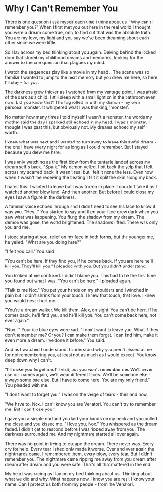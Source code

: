 # Why I Can't Remember You
There is  one question I ask myself each time I think about us, "Why can't I remember you?" When I first met you out here in the real world I thought you were a dream come true, only to find out that was the absolute truth.  You are my love, my light and you say we've been dreaming about each other since we were little.
 
So I lay across my bed thinking about you again. Delving behind the locked door that stored my childhood dreams and memories, looking for the answer to the one question that plagues my mind.

I watch the sequences play like a movie in my head... The scene was so familiar I wanted to jump to the next memory but you drew me here, so here I'll stay - for you.

The darkness grew thicker as I watched from my vantage point.  I was afraid of the dark as a child.  I still sleep with a small light on in the bathroom even now.  Did you know that?  The fog rolled in with my demon - my own personal monster.  It whispered what I was thinking, 'monster'.  

No matter how many times I told myself I wasn't a monster, the words my mother said the day I sparked still echoed in my head.  I was a monster.  I thought I was past this, but obviously not.  My dreams echoed my self worth.

I knew what was next and I wanted to turn away to leave this awful dream - the one I have every night for as long as I could remember. But I stayed because you drew me here.

I was only watching as the first blow from the tentacle landed across my dream self's back.  "Spark."  My demon yelled.  I bit back the yelp that I felt across my scarred back.  It wasn't real but I felt it none the less.  Even now when it wasn't me receiving the beating I felt it split the skin along my back.

I hated this.  I wanted to leave but I was frozen in place.  I couldn't take it as I watched another blow land. And then another.  But before I could close my eyes I saw a figure in the darkness.  

A familiar voice echoed through and I didn't need to see his face to know it was you.  "Hey..." You started to say and then your face grew dark when you saw what was happening.  You flung the shadow from my dream.  The demon was gone, the world brightened.  The shadows lifted.  There was only you and me.  

I stood staring at you, relief on my face in both forms, but the younger me, he yelled.  "What are you doing here?"

"I felt you call."  You said.

"You can't be here.  If they find you, if he comes back.  If you are here he'll kill you.  They'll kill you."  I pleaded with you.  But you didn't understand.

You looked at me confused.  I didn't blame you.  This had to be the first time you found out what I was.  "You can't be here."  I pleaded again.  

"Talk to me Nox."  You put your hands on my shoulders and I winched in pain but I didn't shrink from your touch.  I knew that touch, that love.  I knew you would never hurt me.

"You're a dream walker.  We kill them.  Alex, on sight.  You can't be here.  If he comes back, he'll find you, and he'll kill you.  You can't come back here, not ever again."

"Nox..."  Your ice blue eyes were sad.  "I don't want to leave you.  What if they don't remember me?  Or you?  I can make them forget.  I can find him, make it even more a dream.  I've done it before."  You said.  

And as I watched I understood.  I understood why you aren't pissed at me for not remembering you, at least not as much as I would expect.  You know deep down why I can't.

"I'll make you forget me.  I'll visit, but you won't remember me.  We'll never use our names again, we'll wear different faces.  We'll be someone else - always some one else.  But I have to come here.  You are my only friend."  You pleaded with me.

"I don't want to forget you."  I was on the verge of tears - then and now.

"We have to,  Nox.  I can't know you are Venatori.  You can't try to remember me.  But I can't lose you."

I gave you a simple nod and you laid your hands on my neck and you pulled me close and you kissed me.  "I love you, Nox."  You whispered as the dream faded.  I didn't get to respond before I was ripped away from you.  The darkness surrounded me.  And my nightmare started all over again. 

There was no point in trying to escape the dream.  There never was.  Every cry for help.  Every tear I shed only made it worse.  Over and over again the nightmares came.  I remembered them, every blow, every tear.  But I didn't remember you.  The nightmare came ripping me away from you dream after dream after dream and you were safe.  That's all that mattered in the end.

My heart was racing as I lay on my bed thinking about us.  Thinking about what we did and why.  What happens now.  I know you are real.  I know your name.  Can I protect us both from my people - from the Venatori. 


<!--stackedit_data:
eyJoaXN0b3J5IjpbLTMyODIxMjQ1NSwtMTkwMDM0Mjk1NiwxNj
EyNDE4MzI4LC0xNTE3MTU1MjUxLDIwNzI3MjIwNjcsLTk2ODIx
MzVdfQ==
-->